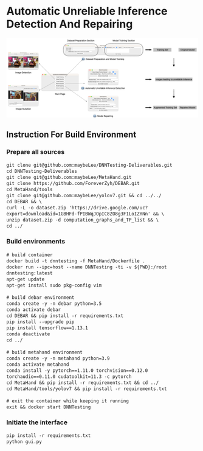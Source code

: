# Automatic Unreliable Inference Detection And Repairing

![Workflow](./doc/Workflow.png)



## Instruction For Build Environment

### Prepare all sources
```
git clone git@github.com:maybeLee/DNNTesting-Deliverables.git
cd DNNTesting-Deliverables
git clone git@github.com:maybeLee/MetaHand.git
git clone https://github.com/ForeverZyh/DEBAR.git
cd MetaHand/tools
git clone git@github.com:maybeLee/yolov7.git && cd ../../
cd DEBAR && \
curl -L -o dataset.zip 'https://drive.google.com/uc?export=download&id=1GBHFd-fPIBWqJOpIC8ZO8g3F1LoIZYNn' && \
unzip dataset.zip -d computation_graphs_and_TP_list && \
cd ../
```

### Build environments
```
# build container
docker build -t dnntesting -f MetaHand/Dockerfile .
docker run --ipc=host --name DNNTesting -ti -v ${PWD}:/root dnntesting:latest
apt-get update
apt-get install sudo pkg-config vim

# build debar environment
conda create -y -n debar python=3.5
conda activate debar
cd DEBAR && pip install -r requirements.txt
pip install --upgrade pip
pip install tensorflow==1.13.1
conda deactivate
cd ../

# build metahand environment
conda create -y -n metahand python=3.9
conda activate metahand
conda install -y pytorch==1.11.0 torchvision==0.12.0 torchaudio==0.11.0 cudatoolkit=11.3 -c pytorch
cd MetaHand && pip install -r requirements.txt && cd ../
cd MetaHand/tools/yolov7 && pip install -r requirements.txt

# exit the container while keeping it running
exit && docker start DNNTesting
```

### Initiate the interface
```
pip install -r requirements.txt
python gui.py
```

